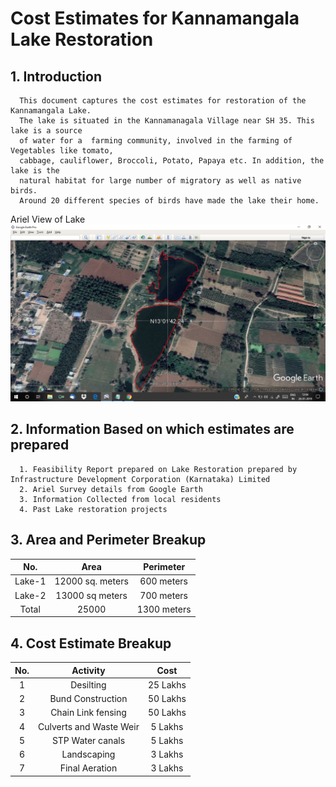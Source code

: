 # Cost Estimates  for  Kannamangala Lake Restoration 

## 1. Introduction
      This document captures the cost estimates for restoration of the Kannamangala Lake. 
      The lake is situated in the Kannamanagala Village near SH 35. This lake is a source 
      of water for a  farming community, involved in the farming of Vegetables like tomato, 
      cabbage, cauliflower, Broccoli, Potato, Papaya etc. In addition, the lake is the 
      natural habitat for large number of migratory as well as native birds. 
      Around 20 different species of birds have made the lake their home.

Ariel View of Lake
![alt text][logo]

[logo]: https://github.com/girishsukukumar/kannamangala/blob/master/lake1.jpeg "Logo Title Text 2"
      
## 2. Information Based on which estimates are prepared
      1. Feasibility Report prepared on Lake Restoration prepared by Infrastructure Development Corporation (Karnataka) Limited 
      2. Ariel Survey details from Google Earth
      3. Information Collected from local residents
      4. Past Lake restoration projects

      
## 3. Area and Perimeter Breakup


| No.    | Area                 | Perimeter     |
|:------:|:--------------------:|:-------------:|
| Lake-1 | 12000     sq. meters | 600 meters    |
| Lake-2 | 13000     sq meters  | 700 meters    |
|Total   |25000                 |1300 meters    |


## 4. Cost Estimate Breakup
| No. | Activity                 | Cost     |
|:---:|:------------------:      |:--------:|
| 1   | Desilting                | 25 Lakhs |
| 2   | Bund Construction        | 50 Lakhs |
| 3   | Chain Link fensing       | 50 Lakhs |
| 4   | Culverts and Waste Weir  | 5 Lakhs  |
| 5   | STP Water canals         | 5 Lakhs  |
| 6   | Landscaping              | 3 Lakhs  |
| 7   | Final Aeration           | 3 Lakhs  |
